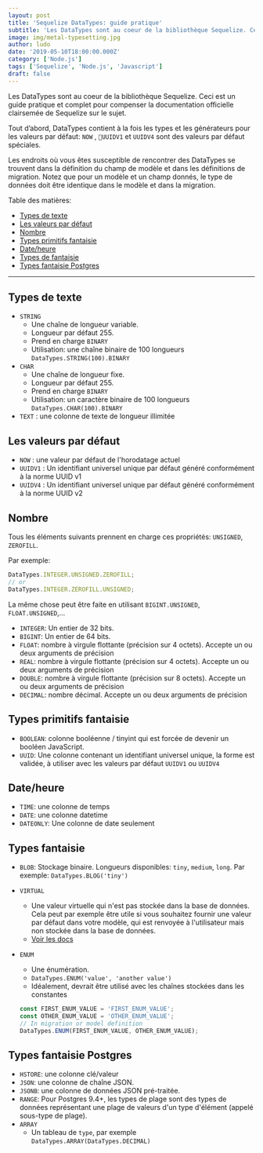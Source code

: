 ```yaml
---
layout: post
title: 'Sequelize DataTypes: guide pratique'
subtitle: 'Les DataTypes sont au coeur de la bibliothèque Sequelize. Ceci est un guide pratique et complet pour compenser la documentation officielle clairsemée de Sequelize sur le sujet.'
image: img/metal-typesetting.jpg
author: ludo
date: '2019-05-10T18:00:00.000Z'
category: ['Node.js']
tags: ['Sequelize', 'Node.js', 'Javascript']
draft: false
---
```


Les DataTypes sont au coeur de la bibliothèque Sequelize. Ceci est un guide pratique et complet pour compenser la documentation officielle clairsemée de Sequelize sur le sujet.

Tout d’abord, DataTypes contient à la fois les types et les générateurs pour les valeurs par défaut: `NOW` , `UUIDV1` et `UUIDV4` sont des valeurs par défaut spéciales.

Les endroits où vous êtes susceptible de rencontrer des DataTypes se trouvent dans la définition du champ de modèle et dans les définitions de migration. Notez que pour un modèle et un champ donnés, le type de données doit être identique dans le modèle et dans la migration.

Table des matières:

- [Types de texte](#text-types)
- [Les valeurs par défaut](#default-values)
- [Nombre](#number)
- [Types primitifs fantaisie](#fancy-primitive-types)
- [Date/heure](#date-time)
- [Types de fantaisie](#fancy-types)
- [Types fantaisie Postgres](#postgres-fancy-types)

---

<a name="text-types"></a>

## Types de texte

- `STRING`
  - Une chaîne de longueur variable.
  - Longueur par défaut 255.
  - Prend en charge `BINARY`
  - Utilisation: une chaîne binaire de 100 longueurs `DataTypes.STRING(100).BINARY`
- `CHAR`
  - Une chaîne de longueur fixe.
  - Longueur par défaut 255.
  - Prend en charge `BINARY`
  - Utilisation: un caractère binaire de 100 longueurs `DataTypes.CHAR(100).BINARY`
- `TEXT` : une colonne de texte de longueur illimitée

<a name="default-values"></a>

## Les valeurs par défaut

- `NOW` : une valeur par défaut de l'horodatage actuel
- `UUIDV1` : Un identifiant universel unique par défaut généré conformément à la norme UUID v1
- `UUIDV4` : Un identifiant universel unique par défaut généré conformément à la norme UUID v2

<a name="number"></a>

## Nombre

Tous les éléments suivants prennent en charge ces propriétés: `UNSIGNED`, `ZEROFILL`.

Par exemple:

```js
DataTypes.INTEGER.UNSIGNED.ZEROFILL;
// or
DataTypes.INTEGER.ZEROFILL.UNSIGNED;
```

La même chose peut être faite en utilisant `BIGINT.UNSIGNED`, `FLOAT.UNSIGNED`,...

- `INTEGER`: Un entier de 32 bits.
- `BIGINT`: Un entier de 64 bits.
- `FLOAT`: nombre à virgule flottante (précision sur 4 octets). Accepte un ou deux arguments de précision
- `REAL`: nombre à virgule flottante (précision sur 4 octets). Accepte un ou deux arguments de précision
- `DOUBLE`: nombre à virgule flottante (précision sur 8 octets). Accepte un ou deux arguments de précision
- `DECIMAL`: nombre décimal. Accepte un ou deux arguments de précision

<a name="fancy-primitive-types"></a>

## Types primitifs fantaisie

- `BOOLEAN`: colonne booléenne / tinyint qui est forcée de devenir un booléen JavaScript.
- `UUID`: Une colonne contenant un identifiant universel unique, la forme est validée, à utiliser avec les valeurs par défaut `UUIDV1` ou `UUIDV4`

<a name="date-time"></a>

## Date/heure

- `TIME`: une colonne de temps
- `DATE`: une colonne datetime
- `DATEONLY`: Une colonne de date seulement

<a name="fancy-types"></a>

## Types fantaisie

- `BLOB`: Stockage binaire. Longueurs disponibles: `tiny`, `medium`, `long`. Par exemple: `DataTypes.BLOG('tiny')`
- `VIRTUAL`

  - Une valeur virtuelle qui n'est pas stockée dans la base de données. Cela peut par exemple être utile si vous souhaitez fournir une valeur par défaut dans votre modèle, qui est renvoyée à l'utilisateur mais non stockée dans la base de données.
  - [Voir les docs](https://sequelize.readthedocs.io/en/2.0/api/datatypes/#virtual)

- `ENUM`

  - Une énumération.
  - `DataTypes.ENUM('value', 'another value')`
  - Idéalement, devrait être utilisé avec les chaînes stockées dans les constantes

  ```js
  const FIRST_ENUM_VALUE = 'FIRST_ENUM_VALUE';
  const OTHER_ENUM_VALUE = 'OTHER_ENUM_VALUE';
  // In migration or model definition
  DataTypes.ENUM(FIRST_ENUM_VALUE, OTHER_ENUM_VALUE);
  ```

<a name="postgres-fancy-types"></a>

## Types fantaisie Postgres

- `HSTORE`: une colonne clé/valeur
- `JSON`: une colonne de chaîne JSON.
- `JSONB`: une colonne de données JSON pré-traitée.
- `RANGE`: Pour Postgres 9.4+, les types de plage sont des types de données représentant une plage de valeurs d'un type d'élément (appelé sous-type de plage).
- `ARRAY`
  - Un tableau de `type`, par exemple `DataTypes.ARRAY(DataTypes.DECIMAL)`
